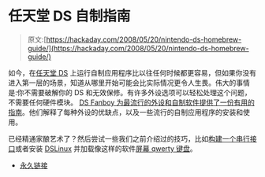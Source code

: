# 任天堂 DS 自制指南

> 原文:[https://hackaday.com/2008/05/20/nintendo-ds-homebrew-guide/](https://hackaday.com/2008/05/20/nintendo-ds-homebrew-guide/)

如今，在[任天堂 DS](http://www.mahalo.com/Nintendo_DS) 上运行自制应用程序比以往任何时候都更容易，但如果你没有进入第一层的场景，知道从哪里开始可能会比实际情况更令人生畏。伟大的事情是:你不需要破解你的 DS 和无效保修。有许多外设选项可以轻松处理这个问题，不需要任何硬件模块。 [DS Fanboy 为最流行的外设和自制软件提供了一份有用的指南](http://www.dsfanboy.com/2008/05/20/ds-fanboys-semi-ultimate-homebrew-guide/)。他们解释了每种外设的优缺点，以及一些流行的自制应用程序的安装和使用。

已经精通家酿艺术了？然后尝试一些我们之前介绍过的技巧，比如[构建一个串行接口](http://www.hackaday.com/2005/07/20/ds-serial-interface/)或者安装 [DSLinux](http://dslinux.org/) 并加载像这样的软件[屏幕 qwerty 键盘](http://www.hackaday.com/2005/06/20/nintendo-ds-linux-keyboard/)。
 [](http://www.dsfanboy.com/2008/05/20/ds-fanboys-semi-ultimate-homebrew-guide/) 

*   [永久链接](http://www.dsfanboy.com/2008/05/20/ds-fanboys-semi-ultimate-homebrew-guide/)